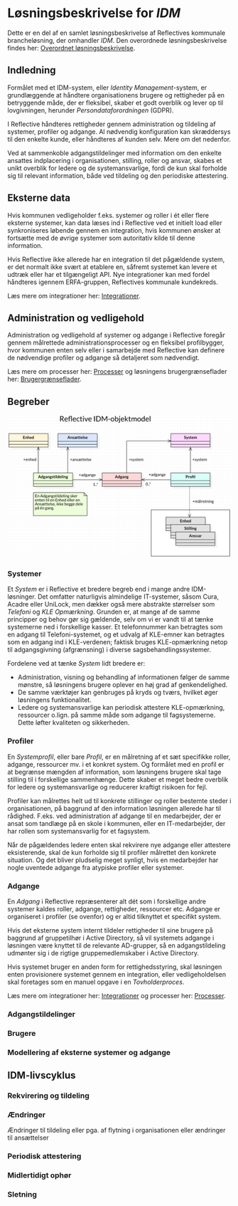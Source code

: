 # Løsningsbeskrivelse for _IDM_

Dette er en del af en samlet løsningsbeskrivelse af Reflectives kommunale
brancheløsning, der omhandler _IDM_. Den overordnede løsningsbeskrivelse findes
her: [Overordnet løsningsbeskrivelse](solutions/loesningsbeskrivelse.md).

## Indledning

Formålet med et IDM-system, eller _Identity Management_-system, er grundlæggende
at håndtere organisationens brugere og rettigheder på en betryggende måde, der er
fleksibel, skaber et godt overblik og lever op til lovgivningen, herunder
_Persondataforordningen_ (GDPR).

I Reflective håndteres rettigheder gennem administration og tildeling af
systemer, profiler og adgange. Al nødvendig konfiguration kan skræddersys til den
enkelte kunde, eller håndteres af kunden selv. Mere om det nedenfor.

Ved at sammenkoble  adgangstildelinger med information om den enkelte ansattes
indplacering i organisationen, stilling, roller og ansvar, skabes et unikt
overblik for ledere og de systemansvarlige, fordi de kun skal forholde sig til
relevant information, både ved tildeling og den periodiske attestering.

## Eksterne data

Hvis kommunen vedligeholder f.eks. systemer og roller i ét eller flere eksterne
systemer, kan data læses ind i Reflective ved et initielt load eller
synkroniseres løbende gennem en integration, hvis kommunen ønsker at fortsætte
med de øvrige systemer som autoritativ kilde til denne information.

Hvis Reflective ikke allerede har en integration til det pågældende system, er
det normalt ikke svært at etablere en, såfremt systemet kan levere et udtræk
eller har et tilgængeligt API. Nye integrationer kan med fordel håndteres igennem
ERFA-gruppen, Reflectives kommunale kundekreds.

Læs mere om integrationer her:
[Integrationer](solutions/loesningsbeskrivelse-integrationer.md).

## Administration og vedligehold

Administration og vedligehold af systemer og adgange i Reflective foregår gennem
målrettede administrationsprocesser og en fleksibel profilbygger, hvor kommunen
enten selv eller i samarbejde med Reflective kan definere de nødvendige profiler
og adgange så detaljeret som nødvendigt.

Læs mere om processer her:
[Processer](solutions/loesningsbeskrivelse-processer.md) og løsningens
brugergrænseflader her:
[Brugergrænseflader](solutions/loesningsbeskrivelse-brugergraenseflader.md).

## Begreber

![](idm-model.png)

### Systemer

Et _System_ er i Reflective et bredere begreb end i mange andre
IDM-løsninger. Det omfatter naturligvis almindelige IT-systemer, såsom Cura,
Acadre eller UniLock, men dækker også mere abstrakte størrelser som _Telefoni_ og
_KLE Opmærkning_. Grunden er, at mange af de samme principper og behov gør sig
gældende, selv om vi er vandt til at tænke systemerne ned i forskellige
kasser. Et telefonnummer kan betragtes som en adgang til Telefoni-systemet, og et
udvalg af KLE-emner kan betragtes som en adgang ind i KLE-verdenen; faktisk
bruges KLE-opmærkning netop til adgangsgivning (afgrænsning) i diverse
sagsbehandlingssystemer.

Fordelene ved at tænke _System_ lidt bredere er:

- Administration, visning og behandling af informationen følger de samme mønstre,
så løsningens brugere oplever en høj grad af genkendelighed.
- De samme værktøjer kan genbruges på kryds og tværs, hvilket øger løsningens
funktionalitet.
- Ledere og systemansvarlige kan periodisk attestere KLE-opmærkning, ressourcer
  o.lign. på samme måde som adgange til fagsystemerne. Dette løfter kvaliteten og
  sikkerheden.

### Profiler

En _Systemprofil_, eller bare _Profil_, er en målretning af et sæt specifikke
roller, adgange, ressourcer mv. i et konkret system. Og formålet med en profil
er at begrænse mængden af information, som løsningens brugere skal tage stilling
til i forskellige sammenhænge. Dette skaber et meget bedre overblik for ledere og
systemansvarlige og reducerer kraftigt risikoen for fejl.

Profiler kan målrettes helt ud til konkrete stillinger og roller bestemte steder
i organisationen, på baggrund af den information løsningen allerede har til
rådighed. F.eks. ved administration af adgange til en medarbejder, der er ansat
som tandlæge på en skole i kommunen, eller en IT-medarbejder, der har rollen som
systemansvarlig for et fagsystem.

Når de pågældendes ledere enten skal rekvirere nye adgange eller attestere
eksisterende, skal de kun forholde sig til profiler målrettet den konkrete
situation. Og det bliver pludselig meget synligt, hvis en medarbejder har nogle
uventede adgange fra atypiske profiler eller systemer.

### Adgange

En _Adgang_ i Reflective repræsenterer alt dét som i forskellige andre systemer
kaldes roller, adgange, rettigheder, ressourcer etc. Adgange er organiseret i
profiler (se ovenfor) og er altid tilknyttet et specifikt system.

Hvis det eksterne system internt tildeler rettigheder til sine brugere på
baggrund af gruppetilhør i Active Directory, så vil systemets adgange i løsningen
være knyttet til de relevante AD-grupper, så en adgangstildeling udmønter sig i
de rigtige gruppemedlemskaber i Active Directory.

Hvis systemet bruger en anden form for rettighedsstyring, skal løsningen
enten provisionere systemet gennem en integration, eller vedligeholdelsen skal
foretages som en manuel opgave i en _Tovholderproces_.

Læs mere om integrationer her:
[Integrationer](solutions/loesningsbeskrivelse-integrationer.md) og processer
her: [Processer](solutions/loesningsbeskrivelse-processer.md).

### Adgangstildelinger

### Brugere

### Modellering af eksterne systemer og adgange

## IDM-livscyklus

### Rekvirering og tildeling

### Ændringer

Ændringer til tildeling eller pga. af flytning i organisationen eller ændringer
til ansættelser

### Periodisk attestering

### Midlertidigt ophør

### Sletning
